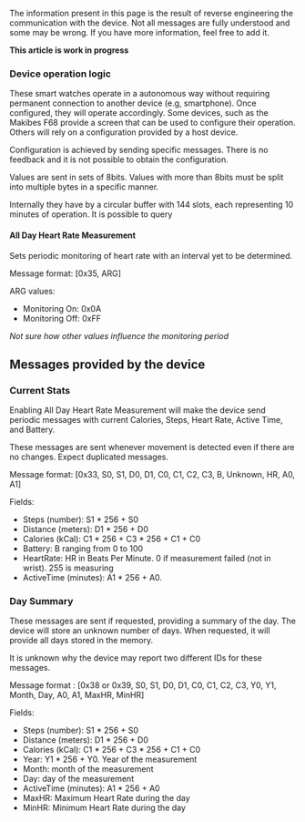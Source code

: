 The information present in this page is the result of reverse engineering the communication with the device. Not all messages are fully understood and some may be wrong. If you have more information, feel free to add it.

__This article is work in progress__

### Device operation logic

These smart watches operate in a autonomous way without requiring permanent connection to another device (e.g, smartphone). Once configured, they will operate accordingly. Some devices, such as the Makibes F68 provide a screen that can be used to configure their operation. Others will rely on a configuration provided by a host device.

Configuration is achieved by sending specific messages. There is no feedback and it is not possible to obtain the configuration. 

Values are sent in sets of 8bits. Values with more than 8bits must be split into multiple bytes in a specific manner.

Internally they have by a circular buffer with 144 slots, each representing 10 minutes of operation. It is possible to query

#### All Day Heart Rate Measurement
Sets periodic monitoring of heart rate with an interval yet to be determined.

Message format: [0x35, ARG]

ARG values:
* Monitoring On: 0x0A
* Monitoring Off: 0xFF

_Not sure how other values influence the monitoring period_

## Messages provided by the device

### Current Stats
Enabling All Day Heart Rate Measurement will make the device send periodic messages with current Calories, Steps, Heart Rate, Active Time, and Battery. 

These messages are sent whenever movement is detected even if there are no changes. Expect duplicated messages. 

Message format: [0x33, S0, S1, D0, D1, C0, C1, C2, C3, B, Unknown, HR, A0, A1]

Fields:
* Steps (number): S1 * 256 + S0
* Distance (meters): D1 * 256 + D0
* Calories (kCal): C1 * 256 + C3 * 256 + C1 + C0
* Battery: B ranging from 0 to 100
* HeartRate: HR in Beats Per Minute. 0 if measurement failed (not in wrist). 255 is measuring
* ActiveTime (minutes): A1 * 256 + A0.

### Day Summary

These messages are sent if requested, providing a summary of the day. The device will store an unknown number of days. When requested, it will provide all days stored in the memory.

It is unknown why the device may report two different IDs for these messages.

Message format : [0x38 or 0x39,  S0, S1, D0, D1, C0, C1, C2, C3, Y0, Y1, Month, Day, A0, A1, MaxHR, MinHR]

Fields:
* Steps (number): S1 * 256 + S0
* Distance (meters): D1 * 256 + D0
* Calories (kCal): C1 * 256 + C3 * 256 + C1 + C0
* Year: Y1 * 256 + Y0. Year of the measurement
* Month: month of the measurement
* Day: day of the measurement
* ActiveTime (minutes): A1 * 256 + A0
* MaxHR: Maximum Heart Rate during the day
* MinHR: Minimum Heart Rate during the day

